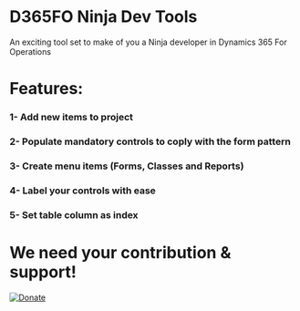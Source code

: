 # D365FO Ninja Dev Tools
An exciting tool set to make of you a Ninja developer in Dynamics 365 For Operations
#
# Features:
### 1- Add new items to project
### 2- Populate mandatory controls to coply with the form pattern
### 3- Create menu items (Forms, Classes and Reports)
### 4- Label your controls with ease
### 5- Set table column as index
#
# We need your contribution & support!
[![Donate](https://img.shields.io/badge/Donate-PayPal-green.svg)](hichemseesharp@gmail.com)



